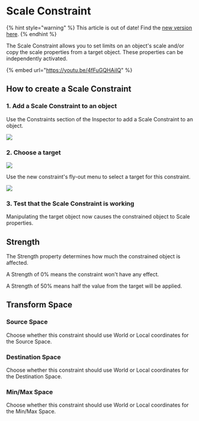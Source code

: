 # Scale Constraint

{% hint style="warning" %}
This article is out of date! Find the [new version here](https://rive.app/community/doc/scale-constraint/doc2RcOWOZD2).
{% endhint %}

The Scale Constraint allows you to set limits on an object's scale and/or copy the scale properties from a target object. These properties can be independently activated.&#x20;

{% embed url="https://youtu.be/4fFuGQHAiIQ" %}

## How to create a Scale Constraint

### 1. Add a Scale Constraint to an object

Use the Constraints section of the Inspector to add a Scale Constraint to an object.

![](../../.gitbook/assets/2021-08-19-16.40.37.gif)

### 2. Choose a target

![](../../.gitbook/assets/2021-08-19-16.44.38.gif)

Use the new constraint's fly-out menu to select a target for this constraint.

![](../../.gitbook/assets/2021-08-19-16.41.20.gif)

### 3. Test that the Scale Constraint is working

Manipulating the target object now causes the constrained object to Scale properties.

## Strength <a href="#target" id="target"></a>

The Strength property determines how much the constrained object is affected.

A Strength of 0% means the constraint won't have any effect.

A Strength of 50% means half the value from the target will be applied.

## Transform Space

### Source Space

Choose whether this constraint should use World or Local coordinates for the Source Space.

### Destination Space

Choose whether this constraint should use World or Local coordinates for the Destination Space.

### Min/Max Space

Choose whether this constraint should use World or Local coordinates for the Min/Max Space.





